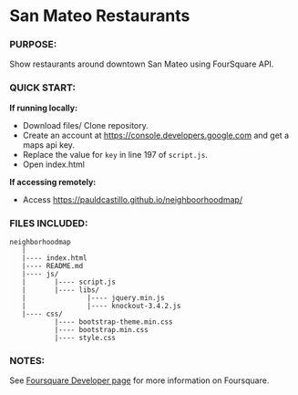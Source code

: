 # San Mateo Restaurants

### PURPOSE:
Show restaurants around downtown San Mateo using FourSquare API.


### QUICK START:

**If running locally:**
* Download files/ Clone repository.
* Create an account at https://console.developers.google.com and get a maps api key.
* Replace the value for `key` in line 197 of `script.js`.
* Open index.html

**If accessing remotely:**
* Access https://pauldcastillo.github.io/neighboorhoodmap/


### FILES INCLUDED:
```
neighborhoodmap
   |
   |---- index.html
   |---- README.md
   |---- js/
   |       |---- script.js
   |       |---- libs/
   |               |---- jquery.min.js
   |               |---- knockout-3.4.2.js
   |---- css/
           |---- bootstrap-theme.min.css
           |---- bootstrap.min.css
           |---- style.css
```


### NOTES:
See [Foursquare Developer page](https://developer.foursquare.com/) for more information on Foursquare.
